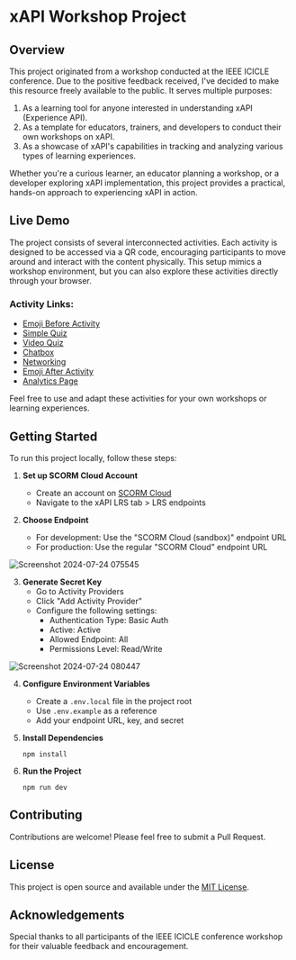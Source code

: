 # xAPI Workshop Project

## Overview

This project originated from a workshop conducted at the IEEE ICICLE conference. Due to the positive feedback received, I've decided to make this resource freely available to the public. It serves multiple purposes:

1. As a learning tool for anyone interested in understanding xAPI (Experience API).
2. As a template for educators, trainers, and developers to conduct their own workshops on xAPI.
3. As a showcase of xAPI's capabilities in tracking and analyzing various types of learning experiences.

Whether you're a curious learner, an educator planning a workshop, or a developer exploring xAPI implementation, this project provides a practical, hands-on approach to experiencing xAPI in action.

## Live Demo

The project consists of several interconnected activities. Each activity is designed to be accessed via a QR code, encouraging participants to move around and interact with the content physically. This setup mimics a workshop environment, but you can also explore these activities directly through your browser.

### Activity Links:

- [Emoji Before Activity](http://xapi-workshop.netlify.app/emoji-before)
- [Simple Quiz](https://xapi-workshop.netlify.app/quiz)
- [Video Quiz](https://xapi-workshop.netlify.app/video)
- [Chatbox](https://xapi-workshop.netlify.app/chatbox)
- [Networking](https://xapi-workshop.netlify.app/networking)
- [Emoji After Activity](https://xapi-workshop.netlify.app/emoji-after)
- [Analytics Page](https://xapi-workshop.netlify.app/analytics)

Feel free to use and adapt these activities for your own workshops or learning experiences.

## Getting Started

To run this project locally, follow these steps:

1. **Set up SCORM Cloud Account**
   - Create an account on [SCORM Cloud](https://cloud.scorm.com/)
   - Navigate to the xAPI LRS tab > LRS endpoints

2. **Choose Endpoint**
   - For development: Use the "SCORM Cloud (sandbox)" endpoint URL
   - For production: Use the regular "SCORM Cloud" endpoint URL
  
![Screenshot 2024-07-24 075545](https://github.com/user-attachments/assets/534563f6-4426-4afa-a235-a03d1d859197)

3. **Generate Secret Key**
   - Go to Activity Providers
   - Click "Add Activity Provider"
   - Configure the following settings:
     - Authentication Type: Basic Auth
     - Active: Active
     - Allowed Endpoint: All
     - Permissions Level: Read/Write
    
![Screenshot 2024-07-24 080447](https://github.com/user-attachments/assets/487653d2-bacb-4f61-aa73-9e9570fdbc82)

4. **Configure Environment Variables**
   - Create a `.env.local` file in the project root
   - Use `.env.example` as a reference
   - Add your endpoint URL, key, and secret

5. **Install Dependencies**
   ```
   npm install
   ```

6. **Run the Project**
   ```
   npm run dev
   ```

## Contributing

Contributions are welcome! Please feel free to submit a Pull Request.

## License

This project is open source and available under the [MIT License](LICENSE).

## Acknowledgements

Special thanks to all participants of the IEEE ICICLE conference workshop for their valuable feedback and encouragement.
